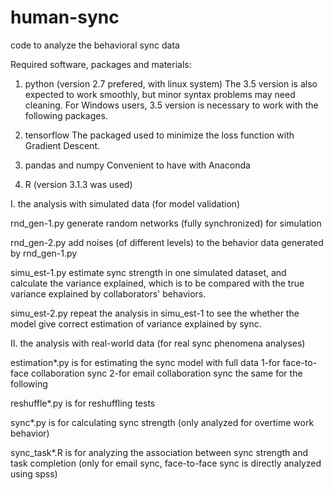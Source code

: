 # human-sync
code to analyze the behavioral sync data

Required software, packages and materials:

1. python (version 2.7 prefered, with linux system)
The 3.5 version is also expected to work smoothly, but minor syntax problems may need
cleaning. For Windows users, 3.5 version is necessary to work with the following packages.

2. tensorflow
The packaged used to minimize the loss function with Gradient Descent.

3. pandas and numpy
Convenient to have with Anaconda

4. R (version 3.1.3 was used)



I. the analysis with simulated data (for model validation)

rnd_gen-1.py
generate random networks (fully synchronized) for simulation

rnd_gen-2.py
add noises (of different levels) to the behavior data generated by rnd_gen-1.py

simu_est-1.py
estimate sync strength in one simulated dataset, and calculate the variance explained,
which is to be compared with the true variance explained by collaborators' behaviors.

simu_est-2.py
repeat the analysis in simu_est-1 to see the whether the model give correct estimation 
of variance explained by sync.


II. the analysis with real-world data (for real sync phenomena analyses)

estimation*.py 
is for estimating the sync model with full data
1-for face-to-face collaboration sync
2-for email collaboration sync
the same for the following

reshuffle*.py
is for reshuffling tests

sync*.py
is for calculating sync strength (only analyzed for overtime work behavior)

sync_task*.R
is for analyzing the association between sync strength and task completion
(only for email sync, face-to-face sync is directly analyzed using spss)
